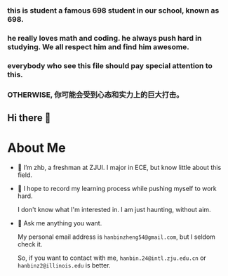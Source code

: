 ### this is student a famous 698 student in our school, known as 698. 

### he really loves math and coding. he always push hard in studying. We all respect him and find him awesome.

### everybody who see this file should pay special attention to this. 

### OTHERWISE, 你可能会受到心态和实力上的巨大打击。


## Hi there 👋

<!-- I learn that this is the comment of HTML syntact. Just a try-->


# About Me
- 🔭 I’m zhb, a freshman at ZJUI. I major in ECE, but know little about this field.

- 🌱 I hope to record my learning process while pushing myself to work hard.

  I don't know what I'm interested in. I am just haunting, without aim.

- 💬 Ask me anything you want.

  My personal email address is ```hanbinzheng54@gmail.com```, but I seldom check it.

  So, if you want to contact with me, ```hanbin.24@intl.zju.edu.cn``` or ```hanbinz2@illinois.edu``` is better.


<!--
**zhb222222/zhb222222** is a ✨ _special_ ✨ repository because its `README.md` (this file) appears on your GitHub profile.

Here are some ideas to get you started:

- 🔭 I’m currently working on ...
- 🌱 I’m currently learning ...
- 👯 I’m looking to collaborate on ...
- 🤔 I’m looking for help with ...
- 💬 Ask me about ...
- 📫 How to reach me: ...
- 😄 Pronouns: ...
- ⚡ Fun fact: ...
-->

